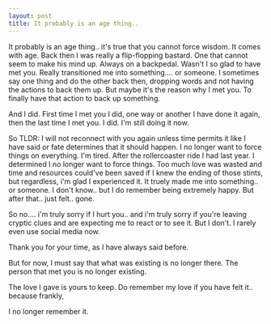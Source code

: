 ```yaml
---
layout: post
title: It probably is an age thing..
---
```


It probably is an age thing.. it's true that you cannot force wisdom. It comes with age. Back then I was really a flip-flopping bastard. One that cannot seem to make his mind up. Always on a backpedal. Wasn't I so glad to have met you. Really transitioned me into something.... or someone. I sometimes say one thing and do the other back then, dropping words and not having the actions to back them up. But maybe it's the reason why I met you. To finally have that action to back up something. 

And I did. First time I met you I did, one way or another I have done it again, then the last time I met you. I did. I'm still doing it now. 

So TLDR: I will not reconnect with you again unless time permits it like I have said or fate determines that it should happen. I no longer want to force things on everything. I'm tired. After the rollercoaster ride I had last year. I determined I no longer want to force things. Too much love was wasted and time and resources could've been saved if I knew the ending of those stints, but regardless, i'm glad I experienced it. It truely made me into something.. or someone. I don't know.. but I do remember being extremely happy. But after that.. just felt.. gone. 

So no.... i'm truly sorry if I hurt you.. and i'm truly sorry if you're leaving cryptic clues and are expecting me to react or to see it. 
But I don't. I rarely even use social media now. 

Thank you for your time, as I have always said before. 

But for now, I must say that what was existing is no longer there. 
The person that met you is no longer existing. 

The love I gave is yours to keep. 
Do remember my love if you have felt it.. because frankly,

I no longer remember it. 
